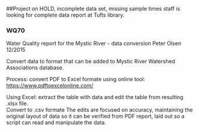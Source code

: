 ##Project on HOLD, incomplete data set, missing sample times
staff is looking for complete data report at Tufts library.


### WQ70
Water Quality report for the Mystic River - data conversion
Peter Olsen 12/2015

Convert data to format that can be added to 
Mystic River Watershed Associations database.


Process:
convert PDF to Excel formate using online tool: https://www.pdftoexcelonline.com/

Using Excel:
extract the table with data and edit the table from resulting .xlsx file.  
Convert to .csv formate 
The edits are focused on accuracy, maintaining the original layout of data so it
can be verified from PDF report, 
 laid out so a script can read and manipulate the data.